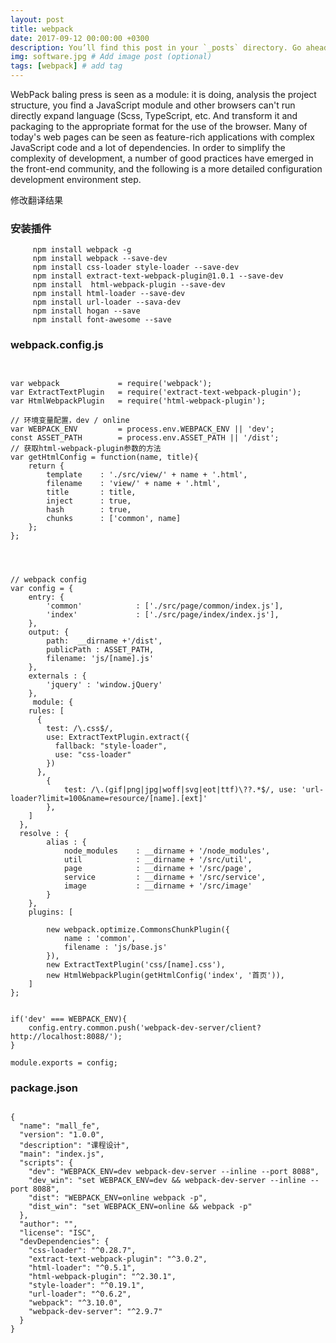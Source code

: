 ```yaml
---
layout: post
title: webpack
date: 2017-09-12 00:00:00 +0300
description: You’ll find this post in your `_posts` directory. Go ahead and edit it and re-build the site to see your changes. # Add post description (optional)
img: software.jpg # Add image post (optional)
tags: [webpack] # add tag
---
```


WebPack baling press is seen as a module: it is doing, analysis the project structure, you find a JavaScript module and other browsers can't run directly expand language (Scss, TypeScript, etc. And transform it and packaging to the appropriate format for the use of the browser. Many of today's web pages can be seen as feature-rich applications with complex JavaScript code and a lot of dependencies. In order to simplify the complexity of development, a number of good practices have emerged in the front-end community, and the following is a more detailed configuration development environment step.

修改翻译结果


### 安装插件
```
	 npm install webpack -g
	 npm install webpack --save-dev
	 npm install css-loader style-loader --save-dev
	 npm install extract-text-webpack-plugin@1.0.1 --save-dev
	 npm install  html-webpack-plugin --save-dev
	 npm install html-loader --save-dev
	 npm install url-loader --sava-dev
     npm install hogan --save
	 npm install font-awesome --save

```
### webpack.config.js
```


var webpack             = require('webpack');
var ExtractTextPlugin   = require('extract-text-webpack-plugin');
var HtmlWebpackPlugin   = require('html-webpack-plugin');

// 环境变量配置，dev / online
var WEBPACK_ENV         = process.env.WEBPACK_ENV || 'dev';
const ASSET_PATH 		= process.env.ASSET_PATH || '/dist';
// 获取html-webpack-plugin参数的方法 
var getHtmlConfig = function(name, title){
    return {
        template    : './src/view/' + name + '.html',
        filename    : 'view/' + name + '.html',
        title       : title,
        inject      : true,
        hash        : true,
        chunks      : ['common', name]
    };
};




// webpack config
var config = {
    entry: {
        'common'            : ['./src/page/common/index.js'],
        'index'             : ['./src/page/index/index.js'],
    },
    output: {
        path:  __dirname +'/dist',
        publicPath : ASSET_PATH,
        filename: 'js/[name].js'
    },
    externals : {
        'jquery' : 'window.jQuery'
    },
     module: {
    rules: [
      {
        test: /\.css$/,
        use: ExtractTextPlugin.extract({
          fallback: "style-loader",
          use: "css-loader"
        })
      },
        { 
        	test: /\.(gif|png|jpg|woff|svg|eot|ttf)\??.*$/, use: 'url-loader?limit=100&name=resource/[name].[ext]' 
        },
    ]
  },
  resolve : {
        alias : {
            node_modules    : __dirname + '/node_modules',
            util            : __dirname + '/src/util',
            page            : __dirname + '/src/page',
            service         : __dirname + '/src/service',
            image           : __dirname + '/src/image'
        }
    },
    plugins: [
   
        new webpack.optimize.CommonsChunkPlugin({
            name : 'common',
            filename : 'js/base.js'
        }),
        new ExtractTextPlugin('css/[name].css'),
        new HtmlWebpackPlugin(getHtmlConfig('index', '首页')),
    ]
};


if('dev' === WEBPACK_ENV){
    config.entry.common.push('webpack-dev-server/client?http://localhost:8088/');
}

module.exports = config;
```

### package.json

```

{
  "name": "mall_fe",
  "version": "1.0.0",
  "description": "课程设计",
  "main": "index.js",
  "scripts": {
    "dev": "WEBPACK_ENV=dev webpack-dev-server --inline --port 8088",
    "dev_win": "set WEBPACK_ENV=dev && webpack-dev-server --inline --port 8088",
    "dist": "WEBPACK_ENV=online webpack -p",
    "dist_win": "set WEBPACK_ENV=online && webpack -p"
  },
  "author": "",
  "license": "ISC",
  "devDependencies": {
    "css-loader": "^0.28.7",
    "extract-text-webpack-plugin": "^3.0.2",
    "html-loader": "^0.5.1",
    "html-webpack-plugin": "^2.30.1",
    "style-loader": "^0.19.1",
    "url-loader": "^0.6.2",
    "webpack": "^3.10.0",
    "webpack-dev-server": "^2.9.7"
  }
}

```





